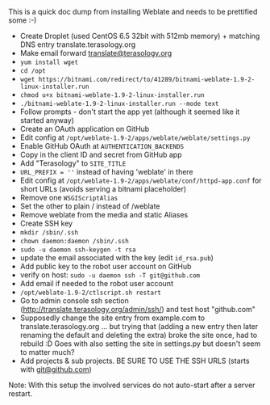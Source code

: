 This is a quick doc dump from installing Weblate and needs to be prettified some :-)

* Create Droplet (used CentOS 6.5 32bit with 512mb memory) + matching DNS entry translate.terasology.org
* Make email forward translate@terasology.org
* `yum install wget`
* `cd /opt`
*  `wget https://bitnami.com/redirect/to/41289/bitnami-weblate-1.9-2-linux-installer.run`
* `chmod u+x bitnami-weblate-1.9-2-linux-installer.run`
* `./bitnami-weblate-1.9-2-linux-installer.run --mode text`
* Follow prompts - don't start the app yet (although it seemed like it started anyway)
* Create an OAuth application on GitHub
* Edit config at `/opt/weblate-1.9-2/apps/weblate/weblate/settings.py`
 * Enable GitHub OAuth at `AUTHENTICATION_BACKENDS`
 * Copy in the client ID and secret from GitHub app
 * Add "Terasology" to `SITE_TITLE`
 * `URL_PREFIX = ''` instead of having 'weblate' in there
* Edit config at `/opt/weblate-1.9-2/apps/weblate/conf/httpd-app.conf` for short URLs (avoids serving a bitnami placeholder)
 * Remove one `WSGIScriptAlias`
 * Set the other to plain / instead of /weblate
 * Remove weblate from the media and static Aliases
* Create SSH key
 * `mkdir /sbin/.ssh`
 * `chown daemon:daemon /sbin/.ssh`
 * `sudo -u daemon ssh-keygen -t rsa`
 * update the email associated with the key (edit `id_rsa.pub`)
* Add public key to the robot user account on GitHub
 * verify on host: `sudo -u daemon ssh -T git@github.com`
* Add email if needed to the robot user account
* `/opt/weblate-1.9-2/ctlscript.sh restart`
* Go to admin console ssh section (http://translate.terasology.org/admin/ssh/) and test host "github.com"
* Supposedly change the site entry from example.com to translate.terasology.org ... but trying that (adding a new entry then later renaming the default and deleting the extra) broke the site once, had to rebuild :D Goes with also setting the site in settings.py but doesn't seem to matter much?
* Add projects & sub projects. BE SURE TO USE THE SSH URLS (starts with git@github.com)

Note: With this setup the involved services do not auto-start after a server restart.